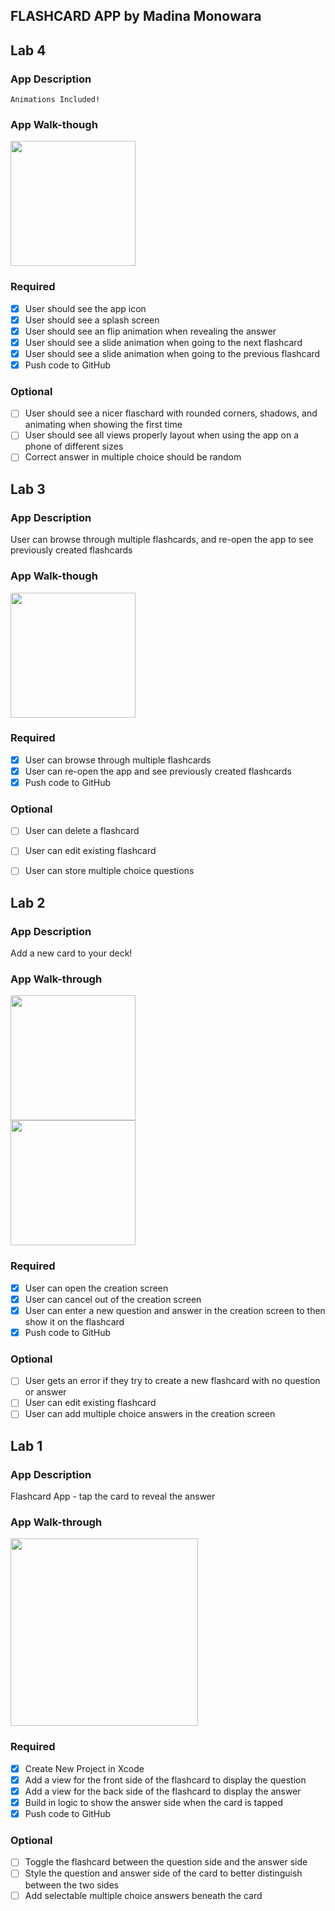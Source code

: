 ## FLASHCARD APP by Madina Monowara
## Lab 4

### App Description
    Animations Included!

### App Walk-though

<img src="https://submissions.us-east-1.linodeobjects.com/mobile_app_design/ePuLyfPY.gif" width=200><br>


### Required
- [x] User should see the app icon 
- [x] User should see a splash screen
- [x] User should see an flip animation when revealing the answer
- [x] User should see a slide animation when going to the next flashcard
- [x] User should see a slide animation when going to the previous flashcard
- [x] Push code to GitHub
### Optional
- [ ] User should see a nicer flaschard with rounded corners, shadows, and animating when showing the first time
- [ ] User should see all views properly layout when using the app on a phone of different sizes
- [ ] Correct answer in multiple choice should be random

## Lab 3

### App Description
User can browse through multiple flashcards, and re-open the app to see previously created flashcards

### App Walk-though

<img src="https://user-images.githubusercontent.com/81177928/195171960-b228a03b-f26c-419b-92b3-525ad6b19b46.gif" width=200><br>


### Required
- [x] User can browse through multiple flashcards
- [x] User can re-open the app and see previously created flashcards
- [x] Push code to GitHub

### Optional
- [ ] User can delete a flashcard
- [ ] User can edit existing flashcard
- [ ] User can store multiple choice questions


## Lab 2

### App Description
Add a new card to your deck!

### App Walk-through

<img src="https://user-images.githubusercontent.com/81177928/193929938-1282426c-6b81-44c9-aafe-c9af287b68ac.gif" width=200><br>
<img src="https://user-images.githubusercontent.com/81177928/194729025-e89674ee-84da-465b-b840-c1df31dd9ed8.gif" width=200><br>

### Required
- [x] User can open the creation screen
- [x] User can cancel out of the creation screen
- [x] User can enter a new question and answer in the creation screen to then show it on the flashcard
- [x] Push code to GitHub
### Optional
- [ ] User gets an error if they try to create a new flashcard with no question or answer
- [ ] User can edit existing flashcard
- [ ] User can add multiple choice answers in the creation screen

## Lab 1

### App Description
Flashcard App - tap the card to reveal the answer

### App Walk-through

<img src="https://user-images.githubusercontent.com/81177928/191282105-0ffdddea-8911-4883-b9cd-00db330581c1.gif" width=300><br>

### Required
- [x] Create New Project in Xcode
- [x] Add a view for the front side of the flashcard to display the question
- [x] Add a view for the back side of the flashcard to display the answer
- [x] Build in logic to show the answer side when the card is tapped
- [x] Push code to GitHub
### Optional
- [ ] Toggle the flashcard between the question side and the answer side
- [ ] Style the question and answer side of the card to better distinguish between the two sides
- [ ] Add selectable multiple choice answers beneath the card
